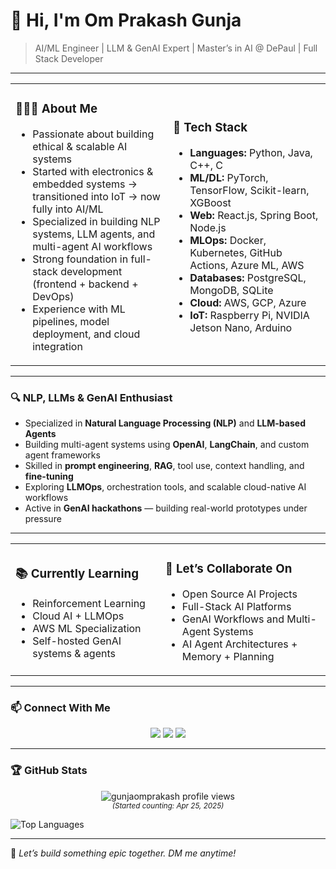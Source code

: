 # 👋 Hi, I'm Om Prakash Gunja

> AI/ML Engineer | LLM & GenAI Expert | Master’s in AI @ DePaul | Full Stack Developer 

---

<table>
<tr>
<td width="50%">

### 👨🏻‍💻 About Me

- Passionate about building ethical & scalable AI systems  
- Started with electronics & embedded systems → transitioned into IoT → now fully into AI/ML  
- Specialized in building NLP systems, LLM agents, and multi-agent AI workflows  
- Strong foundation in full-stack development (frontend + backend + DevOps)  
- Experience with ML pipelines, model deployment, and cloud integration  

</td>
<td width="50%">

### 🔧 Tech Stack

- **Languages:** Python, Java, C++, C  
- **ML/DL:** PyTorch, TensorFlow, Scikit-learn, XGBoost  
- **Web:** React.js, Spring Boot, Node.js  
- **MLOps:** Docker, Kubernetes, GitHub Actions, Azure ML, AWS  
- **Databases:** PostgreSQL, MongoDB, SQLite  
- **Cloud:** AWS, GCP, Azure  
- **IoT:** Raspberry Pi, NVIDIA Jetson Nano, Arduino  

</td>
</tr>
</table>

---

### 🔍 NLP, LLMs & GenAI Enthusiast

- Specialized in **Natural Language Processing (NLP)** and **LLM-based Agents**  
- Building multi-agent systems using **OpenAI**, **LangChain**, and custom agent frameworks  
- Skilled in **prompt engineering**, **RAG**, tool use, context handling, and **fine-tuning**  
- Exploring **LLMOps**, orchestration tools, and scalable cloud-native AI workflows  
- Active in **GenAI hackathons** — building real-world prototypes under pressure

---

<table>
<tr>
<td >

### 📚 Currently Learning

- Reinforcement Learning  
- Cloud AI + LLMOps  
- AWS ML Specialization  
- Self-hosted GenAI systems & agents

</td>
<td>

### 🤝 Let’s Collaborate On

- Open Source AI Projects  
- Full-Stack AI Platforms  
- GenAI Workflows and Multi-Agent Systems  
- AI Agent Architectures + Memory + Planning   

</td>
</tr>
</table>

---

### 📫 Connect With Me

<p align="center">
  <a href="https://linkedin.com/in/gunjaomprakash"><img src="https://img.shields.io/badge/LinkedIn-blue?logo=linkedin&style=for-the-badge" /></a>
  <a href="https://x.com/omprakasho7"><img src="https://img.shields.io/badge/Twitter-black?logo=twitter&style=for-the-badge" /></a>
  <a href="mailto:gunjaomprakash@gmail.com"><img src="https://img.shields.io/badge/Gmail-red?logo=gmail&style=for-the-badge" /></a>
  
</p>

---

### 🏆 GitHub Stats

<p align="center"> 
  <img src="https://komarev.com/ghpvc/?username=Gunjaomprakash&label=Profile%20views&color=blueviolet&style=flat" alt="gunjaomprakash profile views" /> <br/>
  <small><i>(Started counting: Apr 25, 2025)</i></small>
</p>

![Top Languages](https://github-readme-stats.vercel.app/api/top-langs/?username=Gunjaomprakash&layout=compact&theme=radical)

---

💬 *Let’s build something epic together. DM me anytime!*
